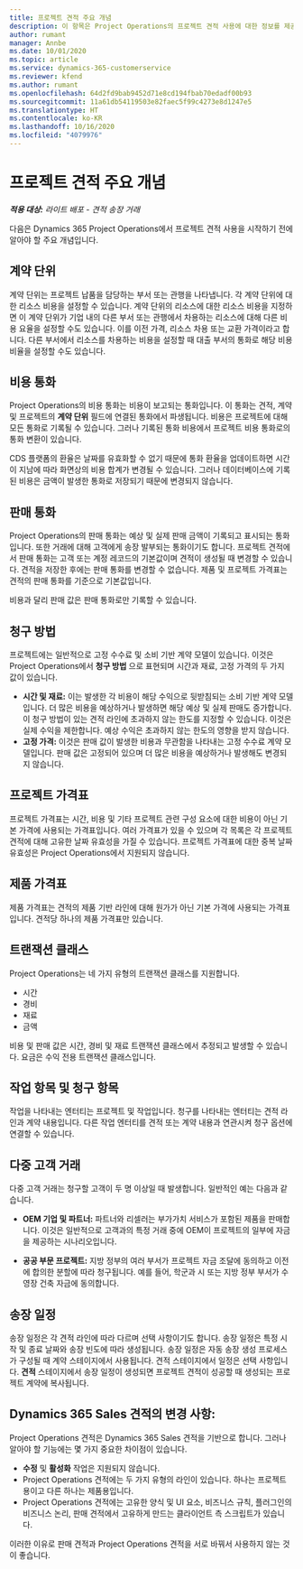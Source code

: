 ```yaml
---
title: 프로젝트 견적 주요 개념
description: 이 항목은 Project Operations의 프로젝트 견적 사용에 대한 정보를 제공합니다.
author: rumant
manager: Annbe
ms.date: 10/01/2020
ms.topic: article
ms.service: dynamics-365-customerservice
ms.reviewer: kfend
ms.author: rumant
ms.openlocfilehash: 64d2fd9bab9452d71e8cd194fbab70edadf00b93
ms.sourcegitcommit: 11a61db54119503e82faec5f99c4273e8d1247e5
ms.translationtype: HT
ms.contentlocale: ko-KR
ms.lasthandoff: 10/16/2020
ms.locfileid: "4079976"
---
```

# <a name="project-quote-key-concepts"></a>프로젝트 견적 주요 개념

_**적용 대상:** 라이트 배포 - 견적 송장 거래_


다음은 Dynamics 365 Project Operations에서 프로젝트 견적 사용을 시작하기 전에 알아야 할 주요 개념입니다.

## <a name="contracting-unit"></a>계약 단위

계약 단위는 프로젝트 납품을 담당하는 부서 또는 관행을 나타냅니다. 각 계약 단위에 대한 리소스 비용을 설정할 수 있습니다. 계약 단위의 리소스에 대한 리소스 비용을 지정하면 이 계약 단위가 기업 내의 다른 부서 또는 관행에서 차용하는 리소스에 대해 다른 비용 요율을 설정할 수도 있습니다. 이를 이전 가격, 리소스 차용 또는 교환 가격이라고 합니다. 다른 부서에서 리소스를 차용하는 비용을 설정할 때 대출 부서의 통화로 해당 비용 비율을 설정할 수도 있습니다.

## <a name="cost-currency"></a>비용 통화

Project Operations의 비용 통화는 비용이 보고되는 통화입니다. 이 통화는 견적, 계약 및 프로젝트의 **계약 단위** 필드에 연결된 통화에서 파생됩니다. 비용은 프로젝트에 대해 모든 통화로 기록될 수 있습니다. 그러나 기록된 통화 비용에서 프로젝트 비용 통화로의 통화 변환이 있습니다.

CDS 플랫폼의 환율은 날짜를 유효화할 수 없기 때문에 통화 환율을 업데이트하면 시간이 지남에 따라 화면상의 비용 합계가 변경될 수 있습니다. 그러나 데이터베이스에 기록된 비용은 금액이 발생한 통화로 저장되기 때문에 변경되지 않습니다.

## <a name="sales-currency"></a>판매 통화

Project Operations의 판매 통화는 예상 및 실제 판매 금액이 기록되고 표시되는 통화입니다. 또한 거래에 대해 고객에게 송장 발부되는 통화이기도 합니다. 프로젝트 견적에서 판매 통화는 고객 또는 계정 레코드의 기본값이며 견적이 생성될 때 변경할 수 있습니다. 견적을 저장한 후에는 판매 통화를 변경할 수 없습니다. 제품 및 프로젝트 가격표는 견적의 판매 통화를 기준으로 기본값입니다.

비용과 달리 판매 값은 판매 통화로만 기록할 수 있습니다.

## <a name="billing-method"></a>청구 방법

프로젝트에는 일반적으로 고정 수수료 및 소비 기반 계약 모델이 있습니다. 이것은 Project Operations에서 **청구 방법** 으로 표현되며 시간과 재료, 고정 가격의 두 가지 값이 있습니다.

- **시간 및 재료:** 이는 발생한 각 비용이 해당 수익으로 뒷받침되는 소비 기반 계약 모델입니다. 더 많은 비용을 예상하거나 발생하면 해당 예상 및 실제 판매도 증가합니다. 이 청구 방법이 있는 견적 라인에 초과하지 않는 한도를 지정할 수 있습니다. 이것은 실제 수익을 제한합니다. 예상 수익은 초과하지 않는 한도의 영향을 받지 않습니다.
- **고정 가격:** 이것은 판매 값이 발생한 비용과 무관함을 나타내는 고정 수수료 계약 모델입니다. 판매 값은 고정되어 있으며 더 많은 비용을 예상하거나 발생해도 변경되지 않습니다.

## <a name="project-price-lists"></a>프로젝트 가격표

프로젝트 가격표는 시간, 비용 및 기타 프로젝트 관련 구성 요소에 대한 비용이 아닌 기본 가격에 사용되는 가격표입니다. 여러 가격표가 있을 수 있으며 각 목록은 각 프로젝트 견적에 대해 고유한 날짜 유효성을 가질 수 있습니다. 프로젝트 가격표에 대한 중복 날짜 유효성은 Project Operations에서 지원되지 않습니다.

## <a name="product-price-lists"></a>제품 가격표

제품 가격표는 견적의 제품 기반 라인에 대해 원가가 아닌 기본 가격에 사용되는 가격표입니다. 견적당 하나의 제품 가격표만 있습니다.

## <a name="transaction-classes"></a>트랜잭션 클래스

Project Operations는 네 가지 유형의 트랜잭션 클래스를 지원합니다.

- 시간
- 경비
- 재료
- 금액

비용 및 판매 값은 시간, 경비 및 재료 트랜잭션 클래스에서 추정되고 발생할 수 있습니다. 요금은 수익 전용 트랜잭션 클래스입니다.

## <a name="work-entities-and-billing-entities"></a>작업 항목 및 청구 항목

작업을 나타내는 엔터티는 프로젝트 및 작업입니다. 청구를 나타내는 엔터티는 견적 라인과 계약 내용입니다. 다른 작업 엔터티를 견적 또는 계약 내용과 연관시켜 청구 옵션에 연결할 수 있습니다.

## <a name="multi-customer-deals"></a>다중 고객 거래

다중 고객 거래는 청구할 고객이 두 명 이상일 때 발생합니다. 일반적인 예는 다음과 같습니다.

- **OEM 기업 및 파트너:** 파트너와 리셀러는 부가가치 서비스가 포함된 제품을 판매합니다. 이것은 일반적으로 고객과의 특정 거래 중에 OEM이 프로젝트의 일부에 자금을 제공하는 시나리오입니다. 

- **공공 부문 프로젝트:** 지방 정부의 여러 부서가 프로젝트 자금 조달에 동의하고 이전에 합의한 분할에 따라 청구됩니다. 예를 들어, 학군과 시 또는 지방 정부 부서가 수영장 건축 자금에 동의합니다.

## <a name="invoice-schedules"></a>송장 일정

송장 일정은 각 견적 라인에 따라 다르며 선택 사항이기도 합니다. 송장 일정은 특정 시작 및 종료 날짜와 송장 빈도에 따라 생성됩니다. 송장 일정은 자동 송장 생성 프로세스가 구성될 때 계약 스테이지에서 사용됩니다. 견적 스테이지에서 일정은 선택 사항입니다. **견적** 스테이지에서 송장 일정이 생성되면 프로젝트 견적이 성공할 때 생성되는 프로젝트 계약에 복사됩니다.

## <a name="changes-from-dynamics-365-sales-quote"></a>Dynamics 365 Sales 견적의 변경 사항:

Project Operations 견적은 Dynamics 365 Sales 견적을 기반으로 합니다. 그러나 알아야 할 기능에는 몇 가지 중요한 차이점이 있습니다.

- **수정** 및 **활성화** 작업은 지원되지 않습니다.
- Project Operations 견적에는 두 가지 유형의 라인이 있습니다. 하나는 프로젝트용이고 다른 하나는 제품용입니다.
- Project Operations 견적에는 고유한 양식 및 UI 요소, 비즈니스 규칙, 플러그인의 비즈니스 논리, 판매 견적에서 고유하게 만드는 클라이언트 측 스크립트가 있습니다.

이러한 이유로 판매 견적과 Project Operations 견적을 서로 바꿔서 사용하지 않는 것이 좋습니다.
